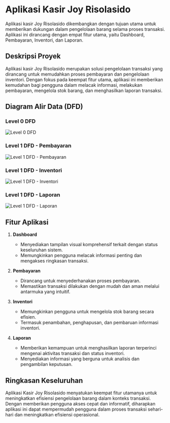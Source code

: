 # Aplikasi Kasir Joy Risolasido

Aplikasi kasir Joy Risolasido dikembangkan dengan tujuan utama untuk memberikan dukungan dalam pengelolaan barang selama proses transaksi. Aplikasi ini dirancang dengan empat fitur utama, yaitu Dashboard, Pembayaran, Inventori, dan Laporan.

## Deskripsi Proyek

Aplikasi kasir Joy Risolasido merupakan solusi pengelolaan transaksi yang dirancang untuk memudahkan proses pembayaran dan pengelolaan inventori. Dengan fokus pada keempat fitur utama, aplikasi ini memberikan kemudahan bagi pengguna dalam melacak informasi, melakukan pembayaran, mengelola stok barang, dan menghasilkan laporan transaksi.

## Diagram Alir Data (DFD)

### Level 0 DFD

![Level 0 DFD]([url_gambar_level0](https://github.com/RioFarhan14/Website-kasir-joyrisolasido-with-laravel/blob/main/public/img/Screenshot%202024-01-22%20105744.png))

### Level 1 DFD - Pembayaran

![Level 1 DFD - Pembayaran](url_gambar_pembayaran)

### Level 1 DFD - Inventori

![Level 1 DFD - Inventori](url_gambar_inventori)

### Level 1 DFD - Laporan

![Level 1 DFD - Laporan](url_gambar_laporan)

## Fitur Aplikasi

1. **Dashboard**

    - Menyediakan tampilan visual komprehensif terkait dengan status keseluruhan sistem.
    - Memungkinkan pengguna melacak informasi penting dan mengakses ringkasan transaksi.

2. **Pembayaran**

    - Dirancang untuk menyederhanakan proses pembayaran.
    - Memastikan transaksi dilakukan dengan mudah dan aman melalui antarmuka yang intuitif.

3. **Inventori**

    - Memungkinkan pengguna untuk mengelola stok barang secara efisien.
    - Termasuk penambahan, penghapusan, dan pembaruan informasi inventori.

4. **Laporan**
    - Memberikan kemampuan untuk menghasilkan laporan terperinci mengenai aktivitas transaksi dan status inventori.
    - Menyediakan informasi yang berguna untuk analisis dan pengambilan keputusan.

## Ringkasan Keseluruhan

Aplikasi Kasir Joy Risolasido menyatukan keempat fitur utamanya untuk meningkatkan efisiensi pengelolaan barang dalam konteks transaksi. Dengan memberikan pengguna akses cepat dan informatif, diharapkan aplikasi ini dapat mempermudah pengguna dalam proses transaksi sehari-hari dan meningkatkan efisiensi operasional.
